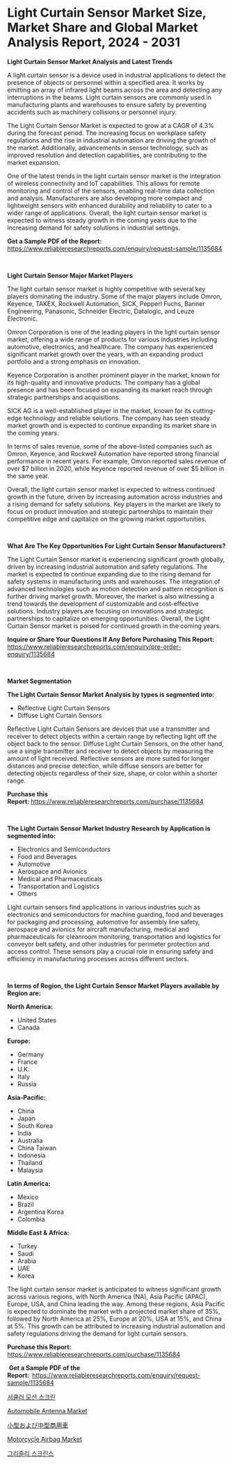 <p><h1>Light Curtain Sensor Market Size, Market Share and Global Market Analysis Report, 2024 - 2031</h1></p><p><strong>Light Curtain Sensor Market Analysis and Latest Trends</strong></p>
<p><p>A light curtain sensor is a device used in industrial applications to detect the presence of objects or personnel within a specified area. It works by emitting an array of infrared light beams across the area and detecting any interruptions in the beams. Light curtain sensors are commonly used in manufacturing plants and warehouses to ensure safety by preventing accidents such as machinery collisions or personnel injury.</p><p>The Light Curtain Sensor Market is expected to grow at a CAGR of 4.3% during the forecast period. The increasing focus on workplace safety regulations and the rise in industrial automation are driving the growth of the market. Additionally, advancements in sensor technology, such as improved resolution and detection capabilities, are contributing to the market expansion.</p><p>One of the latest trends in the light curtain sensor market is the integration of wireless connectivity and IoT capabilities. This allows for remote monitoring and control of the sensors, enabling real-time data collection and analysis. Manufacturers are also developing more compact and lightweight sensors with enhanced durability and reliability to cater to a wider range of applications. Overall, the light curtain sensor market is expected to witness steady growth in the coming years due to the increasing demand for safety solutions in industrial settings.</p></p>
<p><strong>Get a Sample PDF of the Report:&nbsp;</strong> <a href="https://www.reliableresearchreports.com/enquiry/request-sample/1135684">https://www.reliableresearchreports.com/enquiry/request-sample/1135684</a></p>
<p>&nbsp;</p>
<p><strong>Light Curtain Sensor Major Market Players</strong></p>
<p><p>The light curtain sensor market is highly competitive with several key players dominating the industry. Some of the major players include Omron, Keyence, TAKEX, Rockwell Automation, SICK, Pepperl Fuchs, Banner Engineering, Panasonic, Schneider Electric, Datalogic, and Leuze Electronic.</p><p>Omron Corporation is one of the leading players in the light curtain sensor market, offering a wide range of products for various industries including automotive, electronics, and healthcare. The company has experienced significant market growth over the years, with an expanding product portfolio and a strong emphasis on innovation.</p><p>Keyence Corporation is another prominent player in the market, known for its high-quality and innovative products. The company has a global presence and has been focused on expanding its market reach through strategic partnerships and acquisitions.</p><p>SICK AG is a well-established player in the market, known for its cutting-edge technology and reliable solutions. The company has seen steady market growth and is expected to continue expanding its market share in the coming years.</p><p>In terms of sales revenue, some of the above-listed companies such as Omron, Keyence, and Rockwell Automation have reported strong financial performance in recent years. For example, Omron reported sales revenue of over $7 billion in 2020, while Keyence reported revenue of over $5 billion in the same year.</p><p>Overall, the light curtain sensor market is expected to witness continued growth in the future, driven by increasing automation across industries and a rising demand for safety solutions. Key players in the market are likely to focus on product innovation and strategic partnerships to maintain their competitive edge and capitalize on the growing market opportunities.</p></p>
<p>&nbsp;</p>
<p><strong>What Are The Key Opportunities For Light Curtain Sensor Manufacturers?</strong></p>
<p><p>The Light Curtain Sensor market is experiencing significant growth globally, driven by increasing industrial automation and safety regulations. The market is expected to continue expanding due to the rising demand for safety systems in manufacturing units and warehouses. The integration of advanced technologies such as motion detection and pattern recognition is further driving market growth. Moreover, the market is also witnessing a trend towards the development of customizable and cost-effective solutions. Industry players are focusing on innovations and strategic partnerships to capitalize on emerging opportunities. Overall, the Light Curtain Sensor market is poised for continued growth in the coming years.</p></p>
<p><strong>Inquire or Share Your Questions If Any Before Purchasing This Report:</strong> <a href="https://www.reliableresearchreports.com/enquiry/pre-order-enquiry/1135684">https://www.reliableresearchreports.com/enquiry/pre-order-enquiry/1135684</a></p>
<p>&nbsp;</p>
<p><strong>Market Segmentation</strong></p>
<p><strong>The Light Curtain Sensor Market Analysis by types is segmented into:</strong></p>
<p><ul><li>Reflective Light Curtain Sensors</li><li>Diffuse Light Curtain Sensors</li></ul></p>
<p><p>Reflective Light Curtain Sensors are devices that use a transmitter and receiver to detect objects within a certain range by reflecting light off the object back to the sensor. Diffuse Light Curtain Sensors, on the other hand, use a single transmitter and receiver to detect objects by measuring the amount of light received. Reflective sensors are more suited for longer distances and precise detection, while diffuse sensors are better for detecting objects regardless of their size, shape, or color within a shorter range.</p></p>
<p><strong>Purchase this Report:&nbsp;</strong><a href="https://www.reliableresearchreports.com/purchase/1135684">https://www.reliableresearchreports.com/purchase/1135684</a></p>
<p>&nbsp;</p>
<p><strong>The Light Curtain Sensor Market Industry Research by Application is segmented into:</strong></p>
<p><ul><li>Electronics and Semiconductors</li><li>Food and Beverages</li><li>Automotive</li><li>Aerospace and Avionics</li><li>Medical and Pharmaceuticals</li><li>Transportation and Logistics</li><li>Others</li></ul></p>
<p><p>Light curtain sensors find applications in various industries such as electronics and semiconductors for machine guarding, food and beverages for packaging and processing, automotive for assembly line safety, aerospace and avionics for aircraft manufacturing, medical and pharmaceuticals for cleanroom monitoring, transportation and logistics for conveyor belt safety, and other industries for perimeter protection and access control. These sensors play a crucial role in ensuring safety and efficiency in manufacturing processes across different sectors.</p></p>
<p>&nbsp;</p>
<p><strong>In terms of Region, the Light Curtain Sensor Market Players available by Region are:</strong></p>
<p>
    <p> <strong> North America: </strong>
        <ul>
            <li>United States</li>
            <li>Canada</li>
        </ul>
        </p> 
    <p> <strong> Europe: </strong>
        <ul>
            <li>Germany</li>
            <li>France</li>
            <li>U.K.</li>
            <li>Italy</li>
            <li>Russia</li>
        </ul>
        </p> 
    <p> <strong> Asia-Pacific: </strong>
        <ul>
            <li>China</li>
            <li>Japan</li>
            <li>South Korea</li>
            <li>India</li>
            <li>Australia</li>
            <li>China Taiwan</li>
            <li>Indonesia</li>
            <li>Thailand</li>
            <li>Malaysia</li>
        </ul>
        </p> 
    <p> <strong> Latin America: </strong>
        <ul>
            <li>Mexico</li>
            <li>Brazil</li>
            <li>Argentina Korea</li>
            <li>Colombia</li>
        </ul>
        </p> 
    <p> <strong> Middle East & Africa: </strong>
        <ul>
            <li>Turkey</li>
            <li>Saudi</li>
            <li>Arabia</li>
            <li>UAE</li>
            <li>Korea</li>
        </ul>
    </p>
    </p>
<p><p>The light curtain sensor market is anticipated to witness significant growth across various regions, with North America (NA), Asia Pacific (APAC), Europe, USA, and China leading the way. Among these regions, Asia Pacific is expected to dominate the market with a projected market share of 35%, followed by North America at 25%, Europe at 20%, USA at 15%, and China at 5%. This growth can be attributed to increasing industrial automation and safety regulations driving the demand for light curtain sensors.</p></p>
<p><strong>Purchase this Report: </strong><a href="https://www.reliableresearchreports.com/purchase/1135684">https://www.reliableresearchreports.com/purchase/1135684</a></p>
<p>&nbsp;<strong>Get a Sample PDF of the Report:&nbsp;&nbsp;</strong><a href="https://www.reliableresearchreports.com/enquiry/request-sample/1135684">https://www.reliableresearchreports.com/enquiry/request-sample/1135684</a></p>
<p><strong></strong></p>
<p><p><a href="https://github.com/vseigx30c9a1j/Market-Research-Report-List-1/blob/main/39379358972.md">서큘러 모션 스크린</a></p><p><a href="https://issuu.com/reportprime-2/docs/automobile-antenna-market-size-2030.pptx">Automobile Antenna Market</a></p><p><a href="https://github.com/dzy793153605/Market-Research-Report-List-1/blob/main/48658619669.md">小型および中型商用車</a></p><p><a href="https://issuu.com/reportprime-2/docs/motorcycle-airbag-market-size-2030.pptx">Motorcycle Airbag Market</a></p><p><a href="https://github.com/WilburKihn5676/Market-Research-Report-List-1/blob/main/61646448973.md">그리즐리 스크린스</a></p></p>